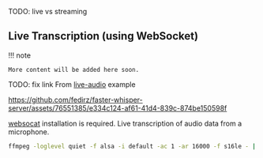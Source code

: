 TODO: live vs streaming

## Live Transcription (using WebSocket)

!!! note

    More content will be added here soon.

TODO: fix link
From [live-audio](./examples/live-audio) example

https://github.com/fedirz/faster-whisper-server/assets/76551385/e334c124-af61-41d4-839c-874be150598f

[websocat](https://github.com/vi/websocat?tab=readme-ov-file#installation) installation is required.
Live transcription of audio data from a microphone.

```bash
ffmpeg -loglevel quiet -f alsa -i default -ac 1 -ar 16000 -f s16le - | websocat --binary ws://localhost:8000/v1/audio/transcriptions
```
